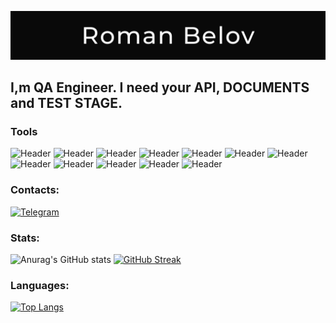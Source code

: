 [![Header](https://github.com/gravirovshik/gravirovshik/blob/main/assets/header%20(2).png)](https://gravirovshik.github.io/)

## I,m QA Engineer. I need your API, DOCUMENTS and TEST STAGE.

### Tools
![Header](https://img.shields.io/badge/Jira-090909?style=for-the-badge&logo=jira&logoColor=136be1)
![Header](https://img.shields.io/badge/Postman-090909?style=for-the-badge&logo=postman&logoColor=f76935)
![Header](https://img.shields.io/badge/Swagger-090909?style=for-the-badge&logo=swagger&logoColor=7ede2b)
![Header](https://img.shields.io/badge/Github-090909?style=for-the-badge&logo=github&logoColor=8cc4d7)
![Header](https://img.shields.io/badge/Figma-090909?style=for-the-badge&logo=figma&logoColor=7d5fa6)
![Header](https://img.shields.io/badge/postgresql-090909?style=for-the-badge&logo=PostgreSQL&logoColor=59AEF0)
![Header](https://img.shields.io/badge/DevTools-090909?style=for-the-badge&logo=googlechrome&logoColor=2674f2)
![Header](https://img.shields.io/badge/AndroidStudio-090909?style=for-the-badge&logo=androidstudio&logoColor=3ad07d)
![Header](https://img.shields.io/badge/Java_Script-090909?style=for-the-badge&logo=JavaScript&logoColor=F7E01D)
![Header](https://img.shields.io/badge/Cypress-090909?style=for-the-badge&logo=cypress&logoColor=04C38E)
![Header](https://img.shields.io/badge/Selenium-090909?style=for-the-badge&logo=Selenium&logoColor=4EB436)
![Header](https://img.shields.io/badge/CharlesProxy-090909?style=for-the-badge&logo=charlesproxy&logoColor=8cc4d7)



### Contacts:
[![Telegram](https://img.shields.io/badge/-Telegram-090909?style=for-the-badge&logo=telegram&logoColor=27A0D9)](https://t.me/the_thousander)

### Stats:

![Anurag's GitHub stats](https://github-readme-stats.vercel.app/api?username=gravirovshik&hide=stars,issues&show_icons=true&theme=radical)
[![GitHub Streak](http://github-readme-streak-stats.herokuapp.com?user=gravirovshik&theme=dark&background=000000)](https://git.io/streak-stats)
### Languages:

[![Top Langs](https://github-readme-stats.vercel.app/api/top-langs/?username=gravirovshik&layout=compact&theme=vision-friendly-dark)](https://github.com/anuraghazra/github-readme-stats)


